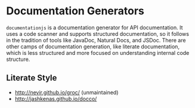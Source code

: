 # Documentation Generators

`documentationjs` is a documentation generator for API documentation.
It uses a code scanner and supports structured documentation, so it follows
in the tradition of tools like JavaDoc, Natural Docs, and JSDoc. There are
other camps of documentation generation, like literate documentation, which
is less structured and more focused on understanding internal code structure.

## Literate Style

* http://nevir.github.io/groc/ (unmaintained)
* http://jashkenas.github.io/docco/
